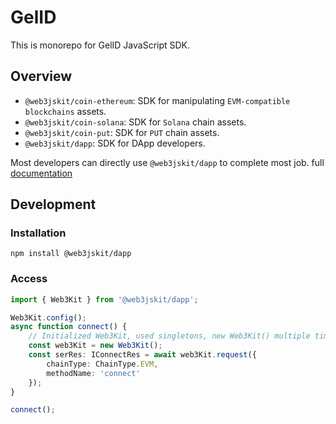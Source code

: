# GelID

This is monorepo for GelID JavaScript SDK.

## Overview

- `@web3jskit/coin-ethereum`: SDK for manipulating `EVM-compatible blockchains` assets.
- `@web3jskit/coin-solana`: SDK for `Solana` chain assets.
- `@web3jskit/coin-put`: SDK for `PUT` chain assets.
- `@web3jskit/dapp`: SDK for DApp developers.

Most developers can directly use `@web3jskit/dapp` to complete most job. full [documentation](https://doc.gelwallet.com)

## Development

### Installation

```
npm install @web3jskit/dapp
```

### Access

```typescript
import { Web3Kit } from '@web3jskit/dapp';

Web3Kit.config();
async function connect() {
	// Initialized Web3Kit, used singletons, new Web3Kit() multiple times does not waste memory
	const web3Kit = new Web3Kit();
	const serRes: IConnectRes = await web3Kit.request({
		chainType: ChainType.EVM,
		methodName: 'connect'
	});
}

connect();
```
